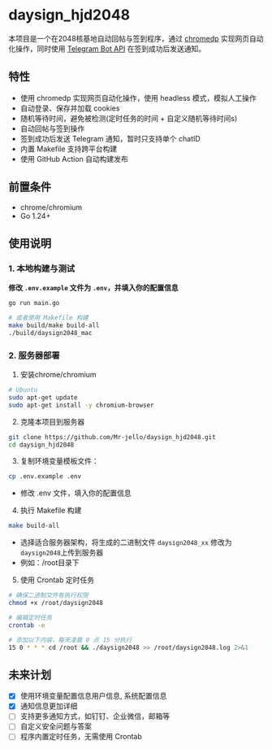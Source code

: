 # daysign_hjd2048

本项目是一个在2048核基地自动回帖与签到程序，通过 [chromedp](https://github.com/chromedp/chromedp) 实现网页自动化操作，同时使用 [Telegram Bot API](https://core.telegram.org/bots/api) 在签到成功后发送通知。

## 特性

- 使用 chromedp 实现网页自动化操作，使用 headless 模式，模拟人工操作
- 自动登录、保存并加载 cookies
- 随机等待时间，避免被检测(定时任务的时间 + 自定义随机等待时间s)
- 自动回帖与签到操作
- 签到成功后发送 Telegram 通知，暂时只支持单个 chatID
- 内置 Makefile 支持跨平台构建
- 使用 GitHub Action 自动构建发布

## 前置条件

- chrome/chromium
- Go 1.24+

## 使用说明

### 1. 本地构建与测试

**修改 `.env.example` 文件为 `.env`，并填入你的配置信息**

```bash
go run main.go

# 或者使用 Makefile 构建
make build/make build-all
./build/daysign2048_mac
```

### 2. 服务器部署

1. 安装chrome/chromium

```bash
# Ubuntu
sudo apt-get update
sudo apt-get install -y chromium-browser
```


2. 克隆本项目到服务器

```bash
git clone https://github.com/Mr-jello/daysign_hjd2048.git
cd daysign_hjd2048
```

3. 复制环境变量模板文件：

```bash
cp .env.example .env
```
- 修改 .env 文件，填入你的配置信息

4. 执行 Makefile 构建

```bash
make build-all
```
- 选择适合服务器架构，将生成的二进制文件 `daysign2048_xx` 修改为 `daysign2048`上传到服务器
- 例如：/root目录下

5. 使用 Crontab 定时任务

```bash
# 确保二进制文件有执行权限
chmod +x /root/daysign2048

# 编辑定时任务
crontab -e

# 添加以下内容，每天凌晨 0 点 15 分执行
15 0 * * * cd /root && ./daysign2048 >> /root/daysign2048.log 2>&1
```

## 未来计划
- [x] 使用环境变量配置信息用户信息, 系统配置信息
- [x] 通知信息更加详细
- [ ] 支持更多通知方式，如钉钉、企业微信，邮箱等
- [ ] 自定义安全问题与答案
- [ ] 程序内置定时任务，无需使用 Crontab